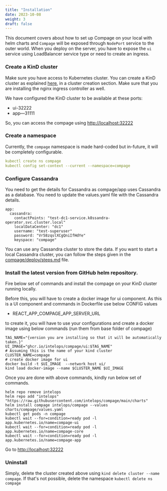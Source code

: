 ```yaml
---
title: "Installation"
date: 2023-10-08
weight: 3
draft: false
---
```


This document covers about how to set up Compage on your local with helm charts and `Compage` will be exposed
through `NodePort` service to the outer world. When you deploy
on
the server, you have to expose the `ui` service using LoadBalancer service type or need to create an ingress.

### Create a KinD cluster

Make sure you have access to Kubernetes cluster. You can create a KinD cluster as explained [here](https://github.com/intelops/compage/blob/main/CONTRIBUTING.md), in a cluster creation section. Make sure that you are installing the nginx ingress controller as well.

We have configured the KinD cluster to be available at these ports: 
- ui-32222
- app—31111

So, you can access the compage using [http://localhost:32222](http://localhost:32222)

### Create a namespace

Currently, the `compage` namespace is made hard-coded but in-future, it will be completely configurable.

```yaml
kubectl create ns compage
kubectl config set-context --current --namespace=compage
```

### Configure Cassandra
You need to get the details for Cassandra as compage/app uses Cassandra as a database.
You need to update the values.yaml file with the Cassandra details.
```shell
app:  
  cassandra:
    contactPoints: "test-dc1-service.k8ssandra-operator.svc.cluster.local"
    localDataCenter: "dc1"
    username: "test-superuser"
    password: "Vr58zqslXCgQniIfHdYe"
    keyspace: "compage"
```
You can use any Cassandra cluster to store the data. If you want to start a local Cassandra cluster, you can follow the steps given in the [compage/deploy/steps.md](https://github.com/intelops/compage/blob/v1.0.0/deploy/steps.md) file.

### Install the latest version from GitHub helm repository.

Fire below set of commands and install the compage on your KinD cluster running locally.

Before this, you will have to create a docker image for ui component. As this is a UI component and commands in
Dockerfile use below CONFIG values

- REACT_APP_COMPAGE_APP_SERVER_URL

to create it, you will have to use your configurations and create a docker image using below commands (run them from base folder of compage)

```shell
TAG_NAME="{version you are installing so that it will be automatically taken.}"
UI_IMAGE="ghcr.io/intelops/compage/ui:$TAG_NAME"
# Assuming this is the name of your kind cluster
CLUSTER_NAME=compage
# create docker image for ui
docker build -t $UI_IMAGE  --network host ui/
kind load docker-image --name $CLUSTER_NAME $UI_IMAGE
```

Once you are done with above commands, kindly run below set of commands. 

```shell
helm repo remove intelops
helm repo add "intelops" "https://raw.githubusercontent.com/intelops/compage/main/charts"
helm install compage intelops/compage --values charts/compage/values.yaml
kubectl get pods -n compage
kubectl wait --for=condition=ready pod -l app.kubernetes.io/name=compage-ui
kubectl wait --for=condition=ready pod -l app.kubernetes.io/name=compage-core
kubectl wait --for=condition=ready pod -l app.kubernetes.io/name=compage-app
```

Go to [http://localhost:32222](http://localhost:32222)

### Uninstall

Simply, delete the cluster created above using `kind delete cluster --name compage`. If that's not possible, delete the
namespace `kubectl delete ns compage`